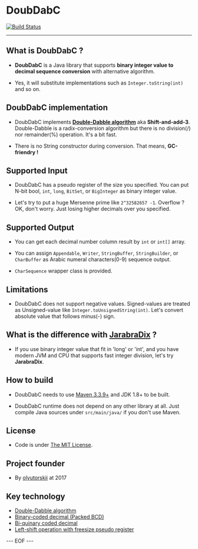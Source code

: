 # DoubDabC #

[![Build Status](https://travis-ci.org/olyutorskii/DoubDabC.svg?branch=master)](https://travis-ci.org/olyutorskii/DoubDabC)

-----------------------------------------------------------------------

## What is DoubDabC ? ##

* **DoubDabC** is a Java library
that supports **binary integer value to decimal sequence conversion**
with alternative algorithm.

* Yes, it will substitute implementations such as
`Integer.toString(int)` and so on.


## DoubDabC implementation ##

* DoubDabC implements **[Double-Dabble algorithm][DDA]**
aka **Shift-and-add-3**.
Double-Dabble is a radix-conversion algorithm
but there is no division\(/\) nor remainder\(%\) operation.
It's a bit fast.

* There is no String constructor during conversion.
That means, **GC-friendry !**


## Supported Input ##

* DoubDabC has a pseudo register of the size you specified.
You can put N-bit bool, `int`, `long`, `BitSet`, or `BigInteger`
as binary integer value.

* Let's try to put a huge Mersenne prime like `2^32582657 -1`.
Overflow ? OK, don't worry.
Just losing higher decimals over you specified.


## Supported Output ##

* You can get each decimal number column result by `int` or `int[]` array.

* You can assign
`Appendable`, `Writer`, `StringBuffer`, `StringBuilder`, or `CharBuffer`
as Arabic numeral characters\(0-9\) sequence output.

* `CharSequence` wrapper class is provided.


## Limitations ##

* DoubDabC does not support negative values.
Signed-values are treated as Unsigned-value
like `Integer.toUnsignedString(int)`.
Let's convert absolute value that follows minus\(-\) sign.


## What is the difference with [**JarabraDix**][JDX] ? ##

* If you use binary integer value that fit in 'long' or 'int',
and you have modern JVM and CPU that supports fast integer division,
let's try **JarabraDix**.


## How to build ##

* DoubDabC needs to use [Maven 3.3.9+](https://maven.apache.org/)
and JDK 1.8+ to be built.

* DoubDabC runtime does not depend on any other library at all.
Just compile Java sources under `src/main/java/` if you don't use Maven.


## License ##

* Code is under [The MIT License][MIT].


## Project founder ##

* By [olyutorskii](https://github.com/olyutorskii) at 2017


## Key technology ##

- [Double-Dabble algorithm][DDA]
- [Binary-coded decimal (Packed BCD)][PBCD]
- [Bi-quinary coded decimal][BQCD]
- [Left-shift operation with freesize pseudo register][LSFT]


[DDA]: https://en.wikipedia.org/wiki/Double_dabble "Double-Dabble algorithm"
[PBCD]: https://en.wikipedia.org/wiki/Binary-coded_decimal#Packed_BCD "Packed Binary coded decimal"
[BQCD]: https://en.wikipedia.org/wiki/Bi-quinary_coded_decimal "Bi-quinary coded decimal"
[LSFT]: https://en.wikipedia.org/wiki/Bitwise_operation#Bit_shifts "Left shift"
[JDX]: https://github.com/olyutorskii/JarabraDix
[MIT]: https://opensource.org/licenses/MIT


--- EOF ---
